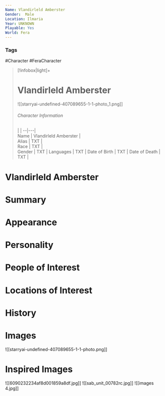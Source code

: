 ```yaml
---
Name: Vlandirleld Amberster
Gender:  Male
Location: Ilmaria
Year: UNKNOWN
Playable: Yes
World: Fera
---
```


### Tags
#Character #FeraCharacter 

> [!infobox|light]+  
> # Vlandirleld Amberster  
> ![[starryai-undefined-407089655-1-1-photo_1.png]]
> ###### Character Information
>  |   |
> --|---|  
> Name | Vlandirleld Amberster |  
> Alias | TXT |  
> Race | TXT |  
> Gender | TXT |
> Languages | TXT |
> Date of Birth | TXT |
> Date of Death | TXT |

# Vlandirleld Amberster

# Summary

# Appearance

# Personality

# People of Interest

# Locations of Interest

# History

# Images
![[starryai-undefined-407089655-1-1-photo.png]]
# Inspired Images
![[6090232234af8d001859a8df.jpg]]
![[sab_unit_00782rc.jpg]]
![[images 4.jpg]]